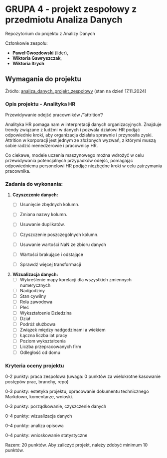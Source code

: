 # GRUPA 4 - projekt zespołowy z przedmiotu Analiza Danych

Repozytorium do projektu z Analizy Danych

Członkowie zespołu:

- **Paweł Gwozdowski** (lider),
- **Wiktoria Gawryszczak**,
- **Wiktoria Itrych**

## Wymagania do projektu

Źródło: [analiza_danych_projekt_zespołowy](https://github.com/kflisikowski/analiza_danych_projekt_zespolowy) (stan na dzień 17.11.2024)

### Opis projektu - Analityka HR

Przewidywanie odejść pracowników /”attrition”/

Analityka HR pomaga nam w interpretacji danych organizacyjnych. Znajduje trendy związane z ludźmi w danych i pozwala działowi HR podjąć odpowiednie kroki, aby organizacja działała sprawnie i przynosiła zyski. Attrition w korporacji jest jednym ze złożonych wyzwań, z którymi muszą sobie radzić menedżerowie i pracownicy HR.

Co ciekawe, modele uczenia maszynowego można wdrożyć w celu przewidywania potencjalnych przypadków odejść, pomagając odpowiedniemu personelowi HR podjąć niezbędne kroki w celu zatrzymania pracownika.

### **Zadania do wykonania:**

1. **Czyszczenie danych:**
   - [ ] Usunięcie zbędnych kolumn.
   - [ ] Zmiana nazwy kolumn.
   - [ ] Usuwanie duplikatów.
   - [ ] Czyszczenie poszczególnych kolumn.
   - [ ] Usuwanie wartości NaN ze zbioru danych
   - [ ] Wartości brakujące i odstające
   - [ ] Sprawdź więcej transformacji


2. **Wizualizacja danych:**
   - [ ] Wykreślenie mapy korelacji dla wszystkich zmiennych numerycznych
   - [ ] Nadgodziny
   - [ ] Stan cywilny
   - [ ] Rola zawodowa
   - [ ] Płeć
   - [ ] Wykształcenie Dziedzina
   - [ ] Dział
   - [ ] Podróż służbowa
   - [ ] Związek między nadgodzinami a wiekiem
   - [ ] Łączna liczba lat pracy
   - [ ] Poziom wykształcenia
   - [ ] Liczba przepracowanych firm
   - [ ] Odległość od domu

### Kryteria oceny projektu

0-2 punkty: praca zespołowa (uwaga: 0 punktów za wielokrotne kasowanie postępów prac, branchy, repo)

0-3 punkty: estetyka projektu, opracowanie dokumentu technicznego Markdown, komentarze, wnioski. 

0-3 punkty: porządkowanie, czyszczenie danych

0-4 punkty: wizualizacja danych

0-4 punkty: analiza opisowa

0-4 punkty: wnioskowanie statystyczne

Razem: 20 punktów. Aby zaliczyć projekt, należy zdobyć minimum 10 punktów.
